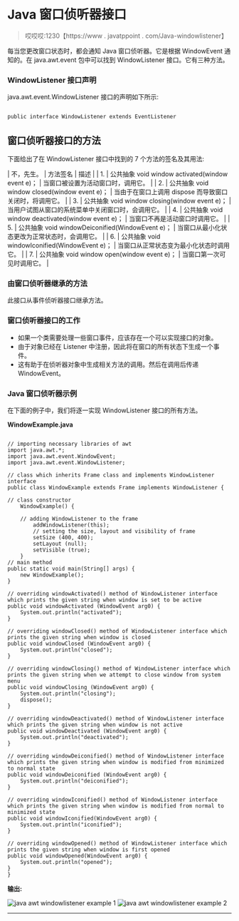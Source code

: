 # Java 窗口侦听器接口

> 哎哎哎:1230【https://www . javatppoint . com/Java-windowlistener】

每当您更改窗口状态时，都会通知 Java 窗口侦听器。它是根据 WindowEvent 通知的。在 java.awt.event 包中可以找到 WindowListener 接口。它有三种方法。

### WindowListener 接口声明

java.awt.event.WindowListener 接口的声明如下所示:

```

public interface WindowListener extends EventListener

```

## 窗口侦听器接口的方法

下面给出了在 WindowListener 接口中找到的 7 个方法的签名及其用法:

| 不，先生。 | 方法签名 | 描述 |
| 1. | 公共抽象 void window activated(window event e)； | 当窗口被设置为活动窗口时，调用它。 |
| 2. | 公共抽象 void window closed(window event e)； | 当由于在窗口上调用 dispose 而导致窗口关闭时，将调用它。 |
| 3. | 公共抽象 void window closing(window event e)； | 当用户试图从窗口的系统菜单中关闭窗口时，会调用它。 |
| 4. | 公共抽象 void window deactivated(window event e)； | 当窗口不再是活动窗口时调用它。 |
| 5. | 公共抽象 void windowDeiconified(WindowEvent e)； | 当窗口从最小化状态更改为正常状态时，会调用它。 |
| 6. | 公共抽象 void windowIconified(WindowEvent e)； | 当窗口从正常状态变为最小化状态时调用它。 |
| 7. | 公共抽象 void window open(window event e)； | 当窗口第一次可见时调用它。 |

### 由窗口侦听器继承的方法

此接口从事件侦听器接口继承方法。

### 窗口侦听器接口的工作

*   如果一个类需要处理一些窗口事件，应该存在一个可以实现接口的对象。
*   由于对象已经在 Listener 中注册，因此将在窗口的所有状态下生成一个事件。
*   这有助于在侦听器对象中生成相关方法的调用。然后在调用后传递 WindowEvent。

### Java 窗口侦听器示例

在下面的例子中，我们将逐一实现 WindowListener 接口的所有方法。

**WindowExample.java**

```

// importing necessary libraries of awt
import java.awt.*;  
import java.awt.event.WindowEvent;  
import java.awt.event.WindowListener; 

// class which inherits Frame class and implements WindowListener interface 
public class WindowExample extends Frame implements WindowListener {  

// class constructor
    WindowExample() { 

    // adding WindowListener to the frame 
        addWindowListener(this); 
        // setting the size, layout and visibility of frame      
        setSize (400, 400);  
        setLayout (null);  
        setVisible (true);  
    } 
// main method
public static void main(String[] args) {  
    new WindowExample();  
}  

// overriding windowActivated() method of WindowListener interface which prints the given string when window is set to be active
public void windowActivated (WindowEvent arg0) {  
    System.out.println("activated");  
}  

// overriding windowClosed() method of WindowListener interface which prints the given string when window is closed
public void windowClosed (WindowEvent arg0) {  
    System.out.println("closed");  
}  

// overriding windowClosing() method of WindowListener interface which prints the given string when we attempt to close window from system menu
public void windowClosing (WindowEvent arg0) {  
    System.out.println("closing");  
    dispose();  
}  

// overriding windowDeactivated() method of WindowListener interface which prints the given string when window is not active
public void windowDeactivated (WindowEvent arg0) {  
    System.out.println("deactivated");  
}  

// overriding windowDeiconified() method of WindowListener interface which prints the given string when window is modified from minimized to normal state
public void windowDeiconified (WindowEvent arg0) {  
    System.out.println("deiconified");  
}  

// overriding windowIconified() method of WindowListener interface which prints the given string when window is modified from normal to minimized state
public void windowIconified(WindowEvent arg0) {  
    System.out.println("iconified");  
}  

// overriding windowOpened() method of WindowListener interface which prints the given string when window is first opened
public void windowOpened(WindowEvent arg0) {  
    System.out.println("opened");  
}  
}  

```

**输出:**

![java awt windowlistener example 1](../img/e28eef3f2d8d703b97b014237f4759cc.png)
![java awt windowlistener example 2](../img/3db429b34add9786727ce6024f619b59.png)

* * *